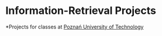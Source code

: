 # Information-Retrieval Projects
*Projects for classes at [Poznań University of Technology](https://www.put.poznan.pl)
